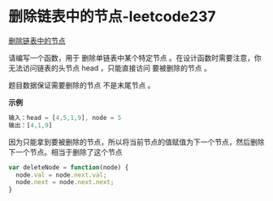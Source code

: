 # 删除链表中的节点-leetcode237

<a href="https://leetcode-cn.com/problems/delete-node-in-a-linked-list/" target="_blank">删除链表中的节点</a>

请编写一个函数，用于 删除单链表中某个特定节点 。在设计函数时需要注意，你无法访问链表的头节点 head ，只能直接访问 要被删除的节点 。

题目数据保证需要删除的节点 不是末尾节点 。

**示例**

```js
输入：head = [4,5,1,9], node = 5
输出：[4,1,9]
```

因为只能拿到要被删除的节点，所以将当前节点的值赋值为下一个节点，然后删除下一个节点。相当于删除了这个节点

```js
var deleteNode = function(node) {
  node.val = node.next.val;
  node.next = node.next.next;
}
```













